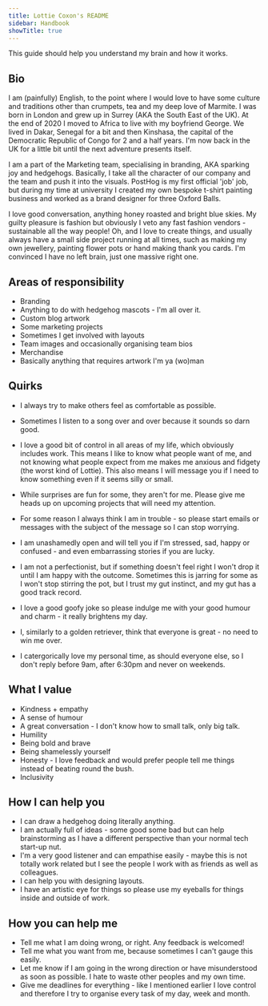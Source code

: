 ```yaml
---
title: Lottie Coxon's README
sidebar: Handbook
showTitle: true
---
```


This guide should help you understand my brain and how it works.

## Bio

I am (painfully) English, to the point where I would love to have some culture and traditions other than crumpets, tea and my deep love of Marmite. I was born in London and grew up in Surrey (AKA the South East of the UK). At the end of 2020 I moved to Africa to live with my boyfriend George. We lived in Dakar, Senegal for a bit and then Kinshasa, the capital of the Democratic Republic of Congo for 2 and a half years. I'm now back in the UK for a little bit until the next adventure presents itself.

I am a part of the Marketing team, specialising in branding, AKA sparking joy and hedgehogs. Basically, I take all the character of our company and the team and push it into the visuals. PostHog is my first official 'job' job, but during my time at university I created my own bespoke t-shirt painting business and worked as a brand designer for three Oxford Balls. 

I love good conversation, anything honey roasted and bright blue skies. My guilty pleasure is fashion but obviously I veto any fast fashion vendors - sustainable all the way people! Oh, and I love to create things, and usually always have a small side project running at all times, such as making my own jewellery, painting flower pots or hand making thank you cards. I'm convinced I have no left brain, just one massive right one.  


## Areas of responsibility

- Branding
- Anything to do with hedgehog mascots - I'm all over it.
- Custom blog artwork
- Some marketing projects
- Sometimes I get involved with layouts
- Team images and occasionally organising team bios
- Merchandise 
- Basically anything that requires artwork I'm ya (wo)man 

## Quirks

- I always try to make others feel as comfortable as possible.

- Sometimes I listen to a song over and over because it sounds so darn good.

- I love a good bit of control in all areas of my life, which obviously includes work. This means I like to know what people want of me, and not knowing what people expect from me makes me anxious and fidgety (the worst kind of Lottie). This also means I will message you if I need to know something even if it seems silly or small.

- While surprises are fun for some, they aren't for me. Please give me heads up on upcoming projects that will need my attention. 

- For some reason I always think I am in trouble - so please start emails or messages with the subject of the message so I can stop worrying. 

- I am unashamedly open and will tell you if I'm stressed, sad, happy or confused - and even embarrassing stories if you are lucky.

- I am not a perfectionist, but if something doesn't feel right I won't drop it until I am happy with the outcome. Sometimes this is jarring for some as I won't stop stirring the pot, but I trust my gut instinct, and my gut has a good track record. 

- I love a good goofy joke so please indulge me with your good humour and charm - it really brightens my day. 

- I, similarly to a golden retriever, think that everyone is great - no need to win me over. 

- I catergorically love my personal time, as should everyone else, so I don't reply before 9am, after 6:30pm and never on weekends. 


## What I value

- Kindness + empathy
- A sense of humour
- A great conversation - I don't know how to small talk, only big talk.
- Humility 
- Being bold and brave
- Being shamelessly yourself 
- Honesty - I love feedback and would prefer people tell me things instead of beating round the bush.
- Inclusivity 

## How I can help you

- I can draw a hedgehog doing literally anything.
- I am actually full of ideas - some good some bad but can help brainstorming as I have a different perspective than your normal tech start-up nut. 
- I'm a very good listener and can empathise easily - maybe this is not totally work related but I see the people I work with as friends as well as colleagues.
- I can help you with designing layouts.
- I have an artistic eye for things so please use my eyeballs for things inside and outside of work. 


## How you can help me

- Tell me what I am doing wrong, or right. Any feedback is welcomed!
- Tell me what you want from me, because sometimes I can't gauge this easily.
- Let me know if I am going in the wrong direction or have misunderstood as soon as possible. I hate to waste other peoples and my own time.
- Give me deadlines for everything - like I mentioned earlier I love control and therefore I try to organise every task of my day, week and month. 
